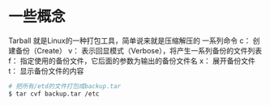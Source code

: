 # 一些概念
Tarball 就是Linux的一种打包工具，简单说来就是压缩解压的
一系列命令
c： 创建备份（Create）
v： 表示回显模式（Verbose），将产生一系列备份的文件列表
f： 指定使用的备份文件，它后面的参数为输出的备份文件名
x： 展开备份文件
t： 显示备份文件的内容
```bash
# 把所有/etd的文件打包成backup.tar
$ tar cvf backup.tar /etc 
```